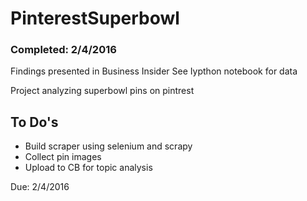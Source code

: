 # PinterestSuperbowl
### Completed: 2/4/2016
Findings presented in Business Insider
See Iypthon notebook for data


Project analyzing superbowl pins on pintrest
## To Do's
* Build scraper using selenium and scrapy
* Collect pin images
* Upload to CB for topic analysis

Due: 2/4/2016
